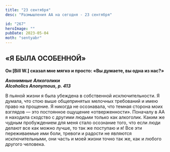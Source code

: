 ```yaml
---
title: "23 сентября"
desc: "Размышления АА на сегодня - 23 сентября"

id: "267"
heroImage: ""
pubDate: 2023-05-04
moth: "sentyabr"
---
```


## «Я БЫЛА ОСОБЕННОЙ»

**Он [Bill W.] сказал мне мягко и просто: «Вы думаете, вы одна из нас?»**

**_Анонимные Алкоголики  
Alcoholics Anonymous, p. 413_**

В пьяной жизни я была убеждена в собственной исключительности. Я думала, что
стою выше общепринятых мелочных требований и имею право на прощение. Я никогда
не осознавала, что темная сторона моих взглядов — это постоянное ощущение
«отверженности». Поначалу в АА я находила сходство с другими людьми только как
алкоголик. Каким же чудным пробуждением для меня стало осознание того, что
если люди делают все как можно лучше, то так же поступаю и я! Все эти
переживаемые ими боли, тревоги и радости не являются исключительными, они
часть и моей жизни точно так же, как и любого другого человека.
